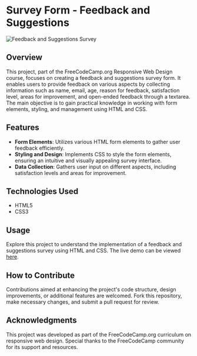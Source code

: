 # Survey Form - Feedback and Suggestions

![Feedback and Suggestions Survey](https://github.com/Salf1-Sabit/Survey-form/assets/70028517/c2ca1599-d0eb-4ce2-990a-61996411b6a8)

## Overview
This project, part of the FreeCodeCamp.org Responsive Web Design course, focuses on creating a feedback and suggestions survey form. It enables users to provide feedback on various aspects by collecting information such as name, email, age, reason for feedback, satisfaction level, areas for improvement, and open-ended feedback through a textarea. The main objective is to gain practical knowledge in working with form elements, styling, and management using HTML and CSS.

## Features
- **Form Elements**: Utilizes various HTML form elements to gather user feedback efficiently.
- **Styling and Design**: Implements CSS to style the form elements, ensuring an intuitive and visually appealing survey interface.
- **Data Collection**: Gathers user input on different aspects, including satisfaction levels and areas for improvement.

## Technologies Used
- HTML5
- CSS3

## Usage
Explore this project to understand the implementation of a feedback and suggestions survey using HTML and CSS. The live demo can be viewed [here](https://survey-form-99.netlify.app/).

## How to Contribute
Contributions aimed at enhancing the project's code structure, design improvements, or additional features are welcomed. Fork this repository, make necessary changes, and submit a pull request for review.

## Acknowledgments
This project was developed as part of the FreeCodeCamp.org curriculum on responsive web design. Special thanks to the FreeCodeCamp community for its support and resources.

